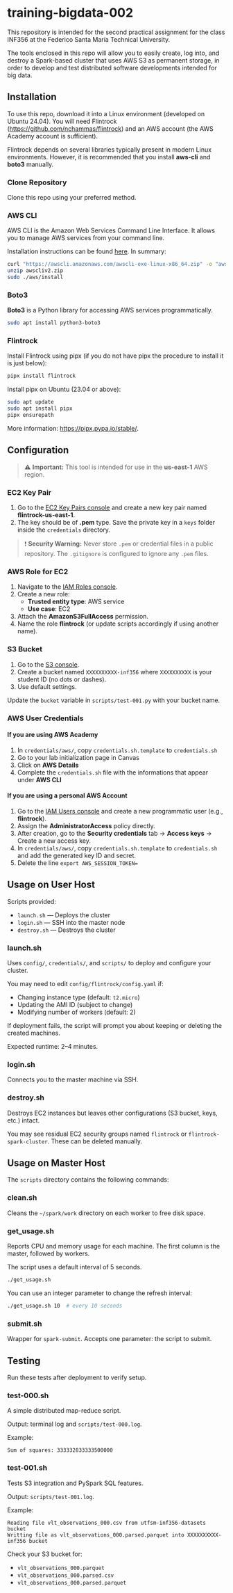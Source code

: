 
# training-bigdata-002

This repository is intended for the second practical assignment for the class INF356 at the Federico Santa María Technical University.

The tools enclosed in this repo will allow you to easily create, log into, and destroy a Spark-based cluster that uses AWS S3 as permanent storage, in order to develop and test distributed software developments intended for big data.

## Installation

To use this repo, download it into a Linux environment (developed on Ubuntu 24.04). You will need Flintrock (https://github.com/nchammas/flintrock) and an AWS account (the AWS Academy account is sufficient).

Flintrock depends on several libraries typically present in modern Linux environments. However, it is recommended that you install **aws-cli** and **boto3** manually.

### Clone Repository

Clone this repo using your preferred method.

### AWS CLI

AWS CLI is the Amazon Web Services Command Line Interface. It allows you to manage AWS services from your command line.

Installation instructions can be found [here](https://docs.aws.amazon.com/cli/latest/userguide/getting-started-install.html). In summary:

```bash
curl "https://awscli.amazonaws.com/awscli-exe-linux-x86_64.zip" -o "awscliv2.zip"
unzip awscliv2.zip
sudo ./aws/install
```

### Boto3

**Boto3** is a Python library for accessing AWS services programmatically.

```bash
sudo apt install python3-boto3
```

### Flintrock

Install Flintrock using pipx (if you do not have pipx the procedure to install it is just below):

```bash
pipx install flintrock
```

Install pipx on Ubuntu (23.04 or above):

```bash
sudo apt update
sudo apt install pipx
pipx ensurepath
```

More information: https://pipx.pypa.io/stable/.

## Configuration

> ⚠️ **Important:** This tool is intended for use in the **us-east-1** AWS region.

### EC2 Key Pair

1. Go to the [EC2 Key Pairs console](https://us-east-1.console.aws.amazon.com/ec2/home?region=us-east-1#KeyPairs:) and create a new key pair named **flintrock-us-east-1**.
2. The key should be of **.pem** type. Save the private key in a `keys` folder inside the `credentials` directory.

> ❗ **Security Warning:** Never store `.pem` or credential files in a public repository. The `.gitignore` is configured to ignore any `.pem` files.

### AWS Role for EC2

1. Navigate to the [IAM Roles console](https://us-east-1.console.aws.amazon.com/iam/home?region=us-east-1#/roles).
2. Create a new role:
   - **Trusted entity type**: AWS service
   - **Use case**: EC2
3. Attach the **AmazonS3FullAccess** permission.
4. Name the role **flintrock** (or update scripts accordingly if using another name).

### S3 Bucket

1. Go to the [S3 console](https://us-east-1.console.aws.amazon.com/s3/buckets?region=us-east-1&bucketType=general).
2. Create a bucket named `XXXXXXXXXX-inf356` where `XXXXXXXXXX` is your student ID (no dots or dashes).
3. Use default settings.

Update the `bucket` variable in `scripts/test-001.py` with your bucket name.

### AWS User Credentials

#### If you are using AWS Academy

1. In `credentials/aws/`, copy `credentials.sh.template` to `credentials.sh`
2. Go to your lab initialization page in Canvas
3. Click on **AWS Details**
4. Complete the `credentials.sh` file with the informations that appear under **AWS CLI**

#### If you are using a personal AWS Account

1. Go to the [IAM Users console](https://us-east-1.console.aws.amazon.com/iam/home?region=us-east-1#/users) and create a new programmatic user (e.g., **flintrock**).
2. Assign the **AdministratorAccess** policy directly.
3. After creation, go to the **Security credentials** tab → **Access keys** → Create a new access key.
4. In `credentials/aws/`, copy `credentials.sh.template` to `credentials.sh` and add the generated key ID and secret.
5. Delete the line `export AWS_SESSION_TOKEN=`

## Usage on User Host

Scripts provided:

- `launch.sh` — Deploys the cluster
- `login.sh` — SSH into the master node
- `destroy.sh` — Destroys the cluster

### launch.sh

Uses `config/`, `credentials/`, and `scripts/` to deploy and configure your cluster.

You may need to edit `config/flintrock/config.yaml` if:

- Changing instance type (default: `t2.micro`)
- Updating the AMI ID (subject to change)
- Modifying number of workers (default: 2)

If deployment fails, the script will prompt you about keeping or deleting the created machines.

Expected runtime: 2–4 minutes.

### login.sh

Connects you to the master machine via SSH.

### destroy.sh

Destroys EC2 instances but leaves other configurations (S3 bucket, keys, etc.) intact.

You may see residual EC2 security groups named `flintrock` or `flintrock-spark-cluster`. These can be deleted manually.

## Usage on Master Host

The `scripts` directory contains the following commands:

### clean.sh

Cleans the `~/spark/work` directory on each worker to free disk space.

### get_usage.sh

Reports CPU and memory usage for each machine. The first column is the master, followed by workers.

The script uses a default interval of 5 seconds.

```bash
./get_usage.sh
```

You can use an integer parameter to change the refresh interval:

```bash
./get_usage.sh 10  # every 10 seconds
```

### submit.sh

Wrapper for `spark-submit`. Accepts one parameter: the script to submit.

## Testing

Run these tests after deployment to verify setup.

### test-000.sh

A simple distributed map-reduce script.

Output: terminal log and `scripts/test-000.log`.

Example:
```
Sum of squares: 333332833333500000
```

### test-001.sh

Tests S3 integration and PySpark SQL features.

Output: `scripts/test-001.log`.

Example:
```
Reading file vlt_observations_000.csv from utfsm-inf356-datasets bucket
Writting file as vlt_observations_000.parsed.parquet into XXXXXXXXXX-inf356 bucket
```

Check your S3 bucket for:

- `vlt_observations_000.parquet`
- `vlt_observations_000.parsed.csv`
- `vlt_observations_000.parsed.parquet`
